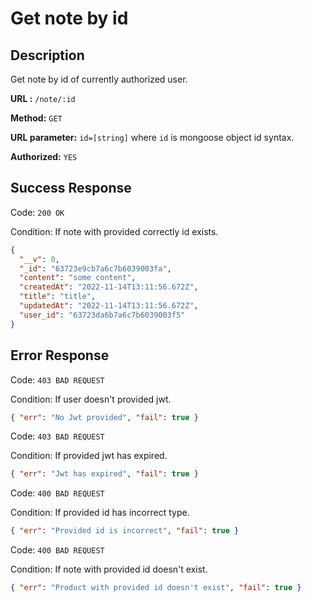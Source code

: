 # Get note by id

## Description

Get note by id of currently authorized user.

<b>URL :</b> `/note/:id`

<b>Method:</b> `GET`

<b>URL parameter:</b> `id=[string]` where `id` is mongoose object id syntax.

<b>Authorized:</b> `YES`

## Success Response

Code: `200 OK`

Condition: If note with provided correctly id exists.

```json
{
  "__v": 0,
  "_id": "63723e9cb7a6c7b6039003fa",
  "content": "some content",
  "createdAt": "2022-11-14T13:11:56.672Z",
  "title": "title",
  "updatedAt": "2022-11-14T13:11:56.672Z",
  "user_id": "63723da6b7a6c7b6039003f5"
}
```

## Error Response

Code: `403 BAD REQUEST`

Condition: If user doesn't provided jwt.

```json
{ "err": "No Jwt provided", "fail": true }
```

Code: `403 BAD REQUEST`

Condition: If provided jwt has expired.

```json
{ "err": "Jwt has expired", "fail": true }
```

Code: `400 BAD REQUEST`

Condition: If provided id has incorrect type.

```json
{ "err": "Provided id is incorrect", "fail": true }
```

Code: `400 BAD REQUEST`

Condition: If note with provided id doesn't exist.

```json
{ "err": "Product with provided id doesn't exist", "fail": true }
```
